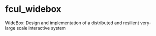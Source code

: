 # fcul_widebox
WideBox: Design and implementation of a distributed and resilient very-large scale interactive system
